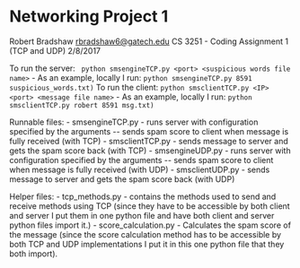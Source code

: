 # Networking Project 1

Robert Bradshaw
rbradshaw6@gatech.edu
CS 3251 - Coding Assignment 1 (TCP and UDP)
2/8/2017

To run the server:
    ``` python smsengineTCP.py <port> <suspicious words file name>```
    - As an example, locally I run:
        ```python smsengineTCP.py 8591 suspicious_words.txt)```
To run the client:
    ```python smsclientTCP.py <IP> <port> <message file name>```
    - As an example, locally I run:
    ```python smsclientTCP.py robert 8591 msg.txt)```

Runnable files:
    - smsengineTCP.py - runs server with configuration specified by the arguments -- sends spam score to client when message is fully received (with TCP)
    - smsclientTCP.py - sends message to server and gets the spam score back (with TCP)
    - smsengineUDP.py - runs server with configuration specified by the arguments -- sends spam score to client when message is fully received (with UDP)
    - smsclientUDP.py - sends message to server and gets the spam score back (with UDP)

Helper files:
    - tcp_methods.py - contains the methods used to send and receive methods using TCP (since they have to be accessible by both client and server I put them in one python file and have both client and server python files import it.)
    - score_calculation.py - Calculates the spam score of the message (since the score calculation method has to be accessible by both TCP and UDP implementations I put it in this one python file that they both import).
